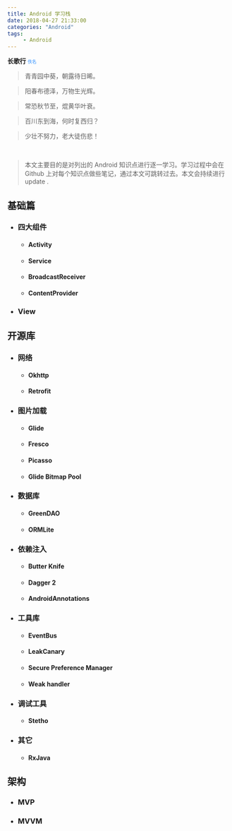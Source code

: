 ```yaml
---
title: Android 学习栈
date: 2018-04-27 21:33:00
categories: "Android"
tags:
     - Android
---
```


**长歌行**  <font color = #3a95ff face="微软雅黑" size="1">佚名</font>

> 青青园中葵，朝露待日晞。

> 阳春布德泽，万物生光辉。

> 常恐秋节至，焜黄华叶衰。

> 百川东到海，何时复西归？

> 少壮不努力，老大徒伤悲！

<br/>

> 本文主要目的是对列出的 Android 知识点进行逐一学习。学习过程中会在 Github 上对每个知识点做些笔记，通过本文可跳转过去。本文会持续进行 update .

## 基础篇

- ### 四大组件

  - #### Activity

  - #### Service

  - #### BroadcastReceiver

  - #### ContentProvider

* ### View

## 开源库

- ### 网络

  - #### Okhttp

  - #### Retrofit

- ### 图片加载

  - #### Glide

  - #### Fresco

  - #### Picasso

  - #### Glide Bitmap Pool

- ### 数据库

  - #### GreenDAO

  - #### ORMLite

- ### 依赖注入

  - #### Butter Knife

  - #### Dagger 2

  - #### AndroidAnnotations

- ### 工具库

  - #### EventBus

  - #### LeakCanary

  - #### Secure Preference Manager

  - #### Weak handler

- ### 调试工具

  - #### Stetho

- ### 其它

  - #### RxJava


## 架构

- ### MVP

- ### MVVM















